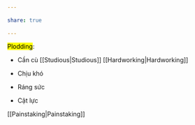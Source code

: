 ---  
share: true  
---  
<mark class="hltr-celeste">Plodding</mark>:  
- Cần cù [[Studious|Studious]] [[Hardworking|Hardworking]]  
- Chịu khó  
- Ráng sức  
- Cật lực  
[[Painstaking|Painstaking]]